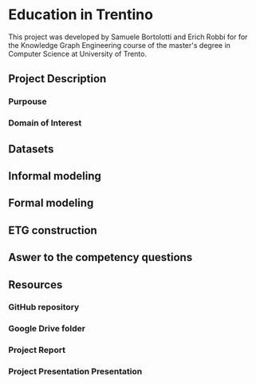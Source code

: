 # Education in Trentino
This project was developed by Samuele Bortolotti and Erich Robbi for for the Knowledge Graph Engineering course of the master's degree in Computer Science at University of Trento.

## Project Description

### Purpouse

### Domain of Interest

## Datasets

## Informal modeling

## Formal modeling

## ETG construction

## Aswer to the competency questions

## Resources

### GitHub repository

### Google Drive folder

### Project Report

### Project Presentation Presentation
